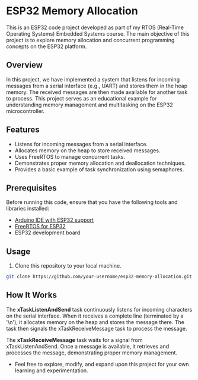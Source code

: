 # ESP32 Memory Allocation

This is an ESP32 code project developed as part of my RTOS (Real-Time Operating Systems) Embedded Systems course. The main objective of this project is to explore memory allocation and concurrent programming concepts on the ESP32 platform. 

## Overview

In this project, we have implemented a system that listens for incoming messages from a serial interface (e.g., UART) and stores them in the heap memory. The received messages are then made available for another task to process. This project serves as an educational example for understanding memory management and multitasking on the ESP32 microcontroller.

## Features

- Listens for incoming messages from a serial interface.
- Allocates memory on the heap to store received messages.
- Uses FreeRTOS to manage concurrent tasks.
- Demonstrates proper memory allocation and deallocation techniques.
- Provides a basic example of task synchronization using semaphores.

## Prerequisites

Before running this code, ensure that you have the following tools and libraries installed:

- [Arduino IDE with ESP32 support](https://www.arduino.cc/en/software)
- [FreeRTOS for ESP32](https://github.com/espressif/arduino-esp32)
- ESP32 development board

## Usage

1. Clone this repository to your local machine.

```bash
git clone https://github.com/your-username/esp32-memory-allocation.git
```

## How It Works
The __xTaskListenAndSend__ task continuously listens for incoming characters on the serial interface. When it receives a complete line (terminated by a '\n'), it allocates memory on the heap and stores the message there. The task then signals the xTaskReceiveMessage task to process the message.

The __xTaskReceiveMessage__ task waits for a signal from xTaskListenAndSend. Once a message is available, it retrieves and processes the message, demonstrating proper memory management.


- Feel free to explore, modify, and expand upon this project for your own learning and experimentation.
